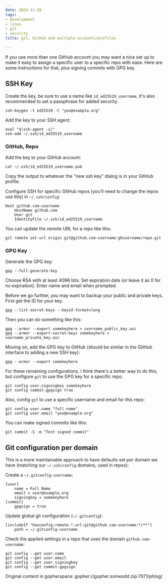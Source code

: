 ```yaml
---
date: 2024-11-28
tags:
- development
- linux
- git
- security
title: git, GitHub and multiple accounts/profiles

---
```



If you use more than one GitHub account you may want a nice set up to make it
easy to assign a specific user to a specific repo with ease. Here are some
instructions for that, plus signing commits with GPG key.

## SSH Key

Create the key, be sure to use a name like `id_ed25519_username`, it's also recommended to set a passphrase for added security:

```
ssh-keygen -t ed25519 -C "you@example.org"
```

Add the key to your SSH agent:

```
eval "$(ssh-agent -s)"
ssh-add ~/.ssh/id_ed25519_username
```

### GitHub, Repo

Add the key to your GitHub account:

```
cat ~/.ssh/id_ed25519_username.pub
```

Copy the output to whatever the "new ssh key" dialog is in your GitHub profile.

Configure SSH for specific GitHub repos (you'll need to change the repos use
this) in `~/.ssh/config`:

```
Host github.com-username
    HostName github.com
    User git
    IdentityFile ~/.ssh/id_ed25519_username
```

You can update the remote URL for a repo like this:

```
git remote set-url origin git@github.com-username:ghusername/repo.git
```

### GPG Key

Generate the GPG key:

```
gpg --full-generate-key
```

Choose RSA with at least 4096 bits. Set expiration date (or leave it as 0 for
no expiration). Enter name and email when prompted.

Before we go further, you may want to backup your public and private keys.
First get the ID for your key.

```
gpg --list-secret-keys --keyid-format=long
```

Then you can do something like this:

```
gpg --armor --export somekeyhere > username_public_key.asc
gpg --armor --export-secret-keys somekeyhere > username_private_key.asc
```

Moving on, add the GPG key to GitHub (should be similar in the GitHub interface
to adding a new SSH key):

```
gpg --armor --export somekeyhere
```

For these remaining configurations, I think there's a better way to do this,
but configure `git` to use the GPG key for a specific repo:

```
git config user.signingkey somekeyhere
git config commit.gpgsign true
```

Also, config `git` to use a specific username and email for this repo:

```
git config user.name "full name"
git config user.email "you@example.org"
```

You can make signed commits like this:

```
git commit -S -m "Test signed commit"
```

## Git configuration per domain

This is a more maintainable approach to have defaults set per domain we have
(matching our `~/.ssh/config` domains, used in repos):

Create a `~/.gitconfig-username`:

```
[user]
    name = Full Name
    email = user@example.org
    signingkey = somekeyhere
[commit]
    gpgsign = true
```

Update global git configuration (`~/.gitconfig`):

```
[includeIf "hasconfig:remote.*.url:git@github.com-username:*/**"]
    path = ~/.gitconfig-username
```

Check the applied settings in a repo that uses the domain `github.com-username`:

```
git config --get user.name
git config --get user.email
git config --get user.signingkey
git config --get commit.gpgsign
```

Original content in gopherspace: gopher://gopher.someodd.zip:7071/phlog/
